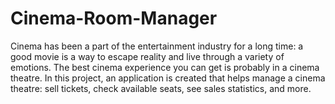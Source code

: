 # Cinema-Room-Manager
Cinema has been a part of the entertainment industry for a long time: a good movie is a way to escape reality and live through a variety of emotions. The best cinema experience you can get is probably in a cinema theatre. In this project, an application is created that helps manage a cinema theatre: sell tickets, check available seats, see sales statistics, and more.
